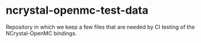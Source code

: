 # ncrystal-openmc-test-data

Repository in which we keep a few files that are needed by CI testing of the NCrystal-OpenMC bindings.
